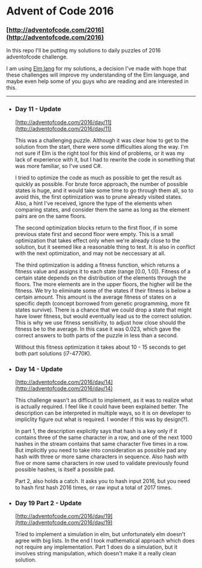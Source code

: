 # Advent of Code 2016
### [http://adventofcode.com/2016](http://adventofcode.com/2016)

In this repo I'll be putting my solutions to daily puzzles of 2016 adventofcode challenge.

I am using [Elm lang](http://elm-lang.org/) for my solutions, a decision I've made with hope that these challenges will improve
my understanding of the Elm language, and maybe even help some of you guys who are reading and are interested in this.

---

- ### Day 11 - Update
    [http://adventofcode.com/2016/day/11](http://adventofcode.com/2016/day/11)

    This was a challenging puzzle. Although it was clear how to get to the solution from the start, there were some difficulties along the way.
    I'm not sure if Elm is the right tool for this kind of problems, or it was my lack of experience with it, but I had to rewrite the code in
    something that was more familiar, so I've used C#.

    I tried to optimize the code as much as possible to get the result as quickly as possible. For brute force approach, the number of possible
    states is huge, and it would take some time to go through them all, so to avoid this, the first optimization was to prune already visited states.
    Also, a hint I've received, ignore the type of the elements when comparing states, and consider them the same as long as the element pairs are on 
    the same floors.

    The second optimization blocks return to the first floor, if in some previous state first and second floor were empty. This is a small optimization
    that takes effect only when we're already close to the solution, but it seemed like a reasonable thing to test. It is also in conflict with
    the next optimization, and may not be neccessary at all.

    The third optimization is adding a fitness function, which returns a fitness value and assigns it to each state (range [0.0, 1.0]).
    Fitness of a certain state depends on the distribution of the elements through the floors. The more elements are in the upper floors, the higher will
    be the fitness. We try to eliminate some of the states if their fitness is below a certain amount. This amount is the average fitness of states on a specific
    depth (concept borrowed from genetic programming, more fit states survive).
    There is a chance that we could drop a state that might have lower fitness, but would eventually lead us to the correct solution. This is why we
    use fitness sensitivity, to adjust how close should the fitness be to the average. In this case it was 0.023, which gave the correct answers to both parts
    of the puzzle in less than a second.
    
    Without this fitness optimization it takes about 10 - 15 seconds to get both part solutions (i7-4770K).


- ### Day 14 - Update
    [http://adventofcode.com/2016/day/14](http://adventofcode.com/2016/day/14)

    This challenge wasn't as difficult to implement, as it was to realize what is actually required. I feel like it could have been explained better.
    The description can be interpreted in multiple ways, so it is on developer to impliclity figure out what is required. I wonder if this was by design(?).

    In part 1, the description explicitly says that hash is a key only if it contains three of the same character in a row, and one of the next 1000 hashes
    in the stream contains that same character five times in a row. But implicitly you need to take into consideration as possible pad any hash with three or more
    same characters in sequence. Also hash with five or more same characters in row used to validate previously found possible hashes, is itself a possible pad.

    Part 2, also holds a catch. It asks you to hash input 2016, but you need to hash first hash 2016 times, or raw input a total of 2017 times.

- ### Day 19 Part 2 - Update
    [http://adventofcode.com/2016/day/19](http://adventofcode.com/2016/day/19)

    Tried to implement a simulation in elm, but unfortunately elm doesn't agree with big lists. In the end I took mathematical approach which does not
    require any implementation. Part 1 does do a simulation, but it involves string manipulation, which doesn't make it a really clean solution.